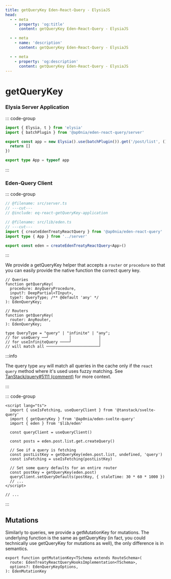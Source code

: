 ```yaml
---
title: getQueryKey Eden-React-Query - ElysiaJS
head:
  - - meta
    - property: 'og:title'
      content: getQueryKey Eden-React-Query - ElysiaJS

  - - meta
    - name: 'description'
      content: getQueryKey Eden-React-Query - ElysiaJS

  - - meta
    - property: 'og:description'
      content: getQueryKey Eden-React-Query - ElysiaJS
---
```


# getQueryKey

### Elysia Server Application

::: code-group

```typescript twoslash include eq-react-getQueryKey-application [src/server.ts]
import { Elysia, t } from 'elysia'
import { batchPlugin } from '@ap0nia/eden-react-query/server'

export const app = new Elysia().use(batchPlugin()).get('/post/list', () => {
  return []
})

export type App = typeof app
```

:::

### Eden-Query Client

::: code-group

```typescript twoslash [src/lib/eden.ts]
// @filename: src/server.ts
// ---cut---
// @include: eq-react-getQueryKey-application

// @filename: src/lib/eden.ts
// ---cut---
import { createEdenTreatyReactQuery } from '@ap0nia/eden-react-query'
import type { App } from '../server'

export const eden = createEdenTreatyReactQuery<App>()
```

:::

We provide a getQueryKey helper that accepts a `router` or `procedure` so that you can easily provide the native function the correct query key.

```tsx
// Queries
function getQueryKey(
  procedure: AnyQueryProcedure,
  input?: DeepPartial<TInput>,
  type?: QueryType; /** @default 'any' */
): EdenQueryKey;

// Routers
function getQueryKey(
  router: AnyRouter,
): EdenQueryKey;

type QueryType = "query" | "infinite" | "any";
// for useQuery ──┘         │            │
// for useInfiniteQuery ────┘            │
// will match all ───────────────────────┘
```

:::info

The query type `any` will match all queries in the cache only if the `react query` method where it's used uses fuzzy matching.
See [TanStack/query#5111 (comment)](https://github.com/TanStack/query/issues/5111#issuecomment-1464864361) for more context.

:::

::: code-group

```svelte [src/routes/+page.svelte]
<script lang="ts">
  import { useIsFetching, useQueryClient } from '@tanstack/svelte-query'
  import { getQueryKey } from '@ap0nia/eden-svelte-query'
  import { eden } from '$lib/eden'

  const queryClient = useQueryClient()

  const posts = eden.post.list.get.createQuery()

  // See if a query is fetching
  const postListKey = getQueryKey(eden.post.list, undefined, 'query')
  const isFetching = useIsFetching(postListKey)

  // Set some query defaults for an entire router
  const postKey = getQueryKey(eden.post)
  queryClient.setQueryDefaults(postKey, { staleTime: 30 * 60 * 1000 })
  // ...
</script>

// ...
```

:::

## Mutations

Similarly to queries, we provide a getMutationKey for mutations.
The underlying function is the same as getQueryKey (in fact, you could technically use getQueryKey for mutations as well),
the only difference is in semantics.

```tsx
export function getMutationKey<TSchema extends RouteSchema>(
  route: EdenTreatyReactQueryHooksImplementation<TSchema>,
  options?: EdenQueryKeyOptions,
): EdenMutationKey
```
